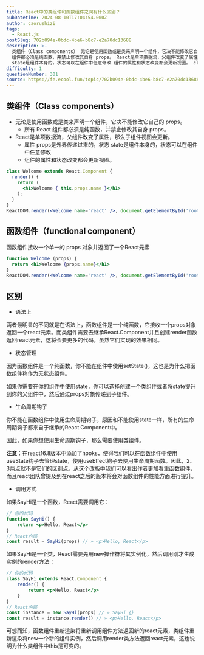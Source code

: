 ```yaml
---
title: React中的类组件和函数组件之间有什么区别？
pubDatetime: 2024-08-10T17:04:54.000Z
author: caorushizi
tags:
  - React.js
postSlug: 702b094e-0bdc-4be6-b8c7-e2a70dc13688
description: >-
  类组件（Class components） 无论是使用函数或是类来声明一个组件，它决不能修改它自己的 props。 所有 React
  组件都必须是纯函数，并禁止修改其自身 props。 React是单项数据流，父组件改变了属性，那么子组件视图会更新。 属性 props是外界传递过来的，状态
  state是组件本身的，状态可以在组件中任意修改 组件的属性和状态改变都会更新视图。 class Welco
difficulty: 1
questionNumber: 301
source: https://fe.ecool.fun/topic/702b094e-0bdc-4be6-b8c7-e2a70dc13688
---
```


## 类组件（Class components）

- 无论是使用函数或是类来声明一个组件，它决不能修改它自己的 props。
  - 所有 React 组件都必须是纯函数，并禁止修改其自身 props。
- React是单项数据流，父组件改变了属性，那么子组件视图会更新。
  - 属性 props是外界传递过来的，状态 state是组件本身的，状态可以在组件中任意修改
  - 组件的属性和状态改变都会更新视图。

```jsx
class Welcome extends React.Component {
  render() {
    return (
      <h1>Welcome { this.props.name }</h1>
    );
  }
}
ReactDOM.render(<Welcome name='react' />, document.getElementById('root'));
```

## 函数组件（functional component）

函数组件接收一个单一的 props 对象并返回了一个React元素

```jsx
function Welcome (props) {
  return <h1>Welcome {props.name}</h1>
}
ReactDOM.render(<Welcome name='react' />, document.getElementById('root'));
```

## 区别

- 语法上

两者最明显的不同就是在语法上，函数组件是一个纯函数，它接收一个props对象返回一个react元素。而类组件需要去继承React.Component并且创建render函数返回react元素，这将会要更多的代码，虽然它们实现的效果相同。

- 状态管理

因为函数组件是一个纯函数，你不能在组件中使用setState()，这也是为什么把函数组件称作为无状态组件。

如果你需要在你的组件中使用state，你可以选择创建一个类组件或者将state提升到你的父组件中，然后通过props对象传递到子组件。

- 生命周期钩子

你不能在函数组件中使用生命周期钩子，原因和不能使用state一样，所有的生命周期钩子都来自于继承的React.Component中。

因此，如果你想使用生命周期钩子，那么需要使用类组件。

**注意**：在react16.8版本中添加了hooks，使得我们可以在函数组件中使用useState钩子去管理state，使用useEffect钩子去使用生命周期函数。因此，2、3两点就不是它们的区别点。从这个改版中我们可以看出作者更加看重函数组件，而且react团队曾提及到在react之后的版本将会对函数组件的性能方面进行提升。

- 调用方式

如果SayHi是一个函数，React需要调用它：

```jsx
// 你的代码
function SayHi() {
    return <p>Hello, React</p>
}
// React内部
const result = SayHi(props) // » <p>Hello, React</p>
```

如果SayHi是一个类，React需要先用new操作符将其实例化，然后调用刚才生成实例的render方法：

```jsx
// 你的代码
class SayHi extends React.Component {
    render() {
        return <p>Hello, React</p>
    }
}
// React内部
const instance = new SayHi(props) // » SayHi {}
const result = instance.render() // » <p>Hello, React</p>
```

可想而知，函数组件重新渲染将重新调用组件方法返回新的react元素，类组件重新渲染将new一个新的组件实例，然后调用render类方法返回react元素，这也说明为什么类组件中this是可变的。
